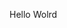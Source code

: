 Hello Wolrd





































































































































































































































































